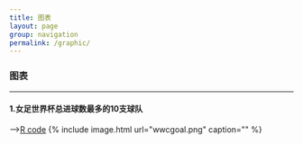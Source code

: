 ```yaml
---
title: 图表
layout: page
group: navigation
permalink: /graphic/
---
```


### 图表

------

#### 1.女足世界杯总进球数最多的10支球队
-->[R code](https://gist.github.com/jubyshu/a3277965c1a09bb7885f1f0203b95f7c)
{% include image.html url="wwcgoal.png" caption="" %}